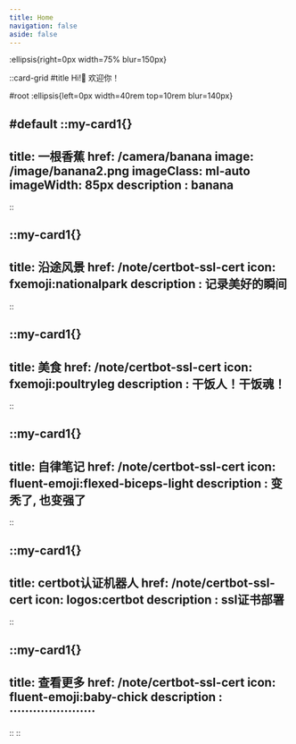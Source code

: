 ```yaml
---
title: Home
navigation: false
aside: false
---
```


:ellipsis{right=0px width=75% blur=150px}

::card-grid
#title
Hi!👋 欢迎你！

#root
:ellipsis{left=0px width=40rem top=10rem blur=140px}

#default
  ::my-card1{}
  ---
  title: 一根香蕉
  href: /camera/banana
  image: /image/banana2.png
  imageClass: ml-auto
  imageWidth: 85px
  description : banana
  ---
  ::

  ::my-card1{}
  ---
  title: 沿途风景
  href: /note/certbot-ssl-cert
  icon: fxemoji:nationalpark
  description : 记录美好的瞬间
  ---
  ::

  ::my-card1{}
  ---
  title: 美食
  href: /note/certbot-ssl-cert
  icon: fxemoji:poultryleg
  description : 干饭人！干饭魂！
  ---
  ::

  ::my-card1{}
  ---
  title: 自律笔记
  href: /note/certbot-ssl-cert
  icon: fluent-emoji:flexed-biceps-light
  description : 变秃了, 也变强了
  ---
  ::

  ::my-card1{}
  ---
  title: certbot认证机器人
  href: /note/certbot-ssl-cert
  icon: logos:certbot
  description : ssl证书部署
  ---
  ::

  ::my-card1{}
  ---
  title: 查看更多
  href: /note/certbot-ssl-cert
  icon: fluent-emoji:baby-chick
  description : ······················
  ---
  ::
::

